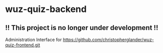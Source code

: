 # wuz-quiz-backend
## !! This project is no longer under development !!

Administration Interface for https://github.com/christopherglander/wuz-quiz-frontend.git
